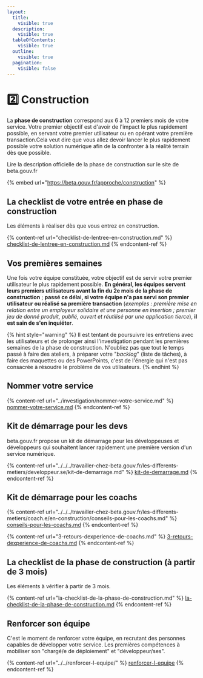 ```yaml
---
layout:
  title:
    visible: true
  description:
    visible: true
  tableOfContents:
    visible: true
  outline:
    visible: true
  pagination:
    visible: false
---
```


# 2️⃣ Construction

La **phase de construction** correspond aux 6 à 12 premiers mois de votre service. Votre premier objectif est d'avoir de l'impact le plus rapidement possible, en servant votre premier utilisateur ou en opérant votre première transaction.Cela veut dire que vous allez devoir lancer le plus rapidement possible votre solution numérique afin de la confronter à la réalité terrain dès que possible.

Lire la description officielle de la phase de construction sur le site de beta.gouv.fr ️

{% embed url="https://beta.gouv.fr/approche/construction" %}

## La checklist de votre entrée en phase de construction <a href="#recruter-son-equipe" id="recruter-son-equipe"></a>

Les éléments à réaliser dès que vous entrez en construction.

{% content-ref url="checklist-de-lentree-en-construction.md" %}
[checklist-de-lentree-en-construction.md](checklist-de-lentree-en-construction.md)
{% endcontent-ref %}

## Vos premières semaines <a href="#vos-premieres-semaines" id="vos-premieres-semaines"></a>

Une fois votre équipe constituée, votre objectif est de servir votre premier utilisateur le plus rapidement possible. **En général, les équipes servent leurs premiers utilisateurs avant la fin du 2e mois de la phase de construction** ; **passé ce délai, si votre équipe n'a pas servi son premier utilisateur ou réalisé sa première transaction** (_exemples : première mise en relation entre un employeur solidaire et une personne en insertion ; premier jeu de donné produit, publié, ouvert et réutilisé par une application tierce_), **il est sain de s'en inquiéter**.

{% hint style="warning" %}
Il est tentant de poursuivre les entretiens avec les utilisateurs et de prolonger ainsi l'investigation pendant les premières semaines de la phase de construction. N'oubliez pas que tout le temps passé à faire des ateliers, à préparer votre "_backlog_" (liste de tâches), à faire des maquettes ou des PowerPoints, c'est de l'énergie qui n'est pas consacrée à résoudre le problème de vos utilisateurs.
{% endhint %}

## Nommer votre service <a href="#recruter-son-equipe" id="recruter-son-equipe"></a>

{% content-ref url="../investigation/nommer-votre-service.md" %}
[nommer-votre-service.md](../investigation/nommer-votre-service.md)
{% endcontent-ref %}

## Kit de démarrage pour les devs <a href="#kit-de-demarrage" id="kit-de-demarrage"></a>

beta.gouv.fr propose un kit de démarrage pour les développeuses et développeurs qui souhaitent lancer rapidement une première version d'un service numérique.

{% content-ref url="../../../travailler-chez-beta.gouv.fr/les-differents-metiers/developpeur.se/kit-de-demarrage.md" %}
[kit-de-demarrage.md](../../../travailler-chez-beta.gouv.fr/les-differents-metiers/developpeur.se/kit-de-demarrage.md)
{% endcontent-ref %}

## Kit de démarrage pour les coachs <a href="#recruter-son-equipe" id="recruter-son-equipe"></a>

{% content-ref url="../../../travailler-chez-beta.gouv.fr/les-differents-metiers/coach.e/en-construction/conseils-pour-les-coachs.md" %}
[conseils-pour-les-coachs.md](../../../travailler-chez-beta.gouv.fr/les-differents-metiers/coach.e/en-construction/conseils-pour-les-coachs.md)
{% endcontent-ref %}

{% content-ref url="3-retours-dexperience-de-coachs.md" %}
[3-retours-dexperience-de-coachs.md](3-retours-dexperience-de-coachs.md)
{% endcontent-ref %}

## La checklist de la phase de construction (à partir de 3 mois) <a href="#recruter-son-equipe" id="recruter-son-equipe"></a>

Les éléments à vérifier à partir de 3 mois.

{% content-ref url="la-checklist-de-la-phase-de-construction.md" %}
[la-checklist-de-la-phase-de-construction.md](la-checklist-de-la-phase-de-construction.md)
{% endcontent-ref %}

## Renforcer son équipe <a href="#recruter-son-equipe" id="recruter-son-equipe"></a>

C'est le moment de renforcer votre équipe, en recrutant des personnes capables de développer votre service. Les premières compétences à mobiliser son "chargé/e de déploiement" et "développeur/ses".

{% content-ref url="../../renforcer-l-equipe/" %}
[renforcer-l-equipe](../../renforcer-l-equipe/)
{% endcontent-ref %}

